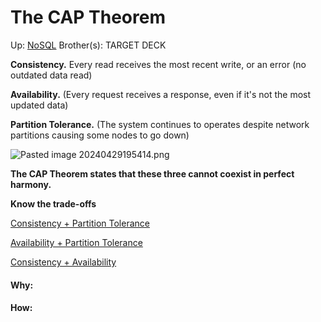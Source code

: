 # The CAP Theorem

Up: [NoSQL](nosql)
Brother(s):
TARGET DECK

**Consistency.**
Every read receives the most recent write, or an error (no outdated data read)

**Availability.**
(Every request receives a response, even if it's not the most updated data)

**Partition Tolerance.**
(The system continues to operates despite network partitions causing some nodes to go down)

![Pasted image 20240429195414.png](pasted_image_20240429195414.png)

**The CAP Theorem states that these three cannot coexist in perfect harmony.**

**Know the trade-offs**

[Consistency + Partition Tolerance](consistency_+_partition_tolerance)

[Availability + Partition Tolerance](availability_+_partition_tolerance)

[Consistency + Availability](consistency_+_availability)




























#### Why:
#### How:









